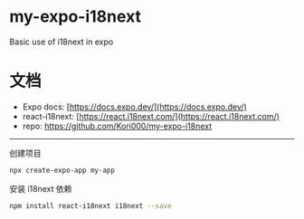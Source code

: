 # my-expo-i18next
Basic use of i18next in expo
# 文档

- Expo docs: [https://docs.expo.dev/](https://docs.expo.dev/)
- react-i18next: [https://react.i18next.com/](https://react.i18next.com/)
- repo: https://github.com/Kori000/my-expo-i18next

---

创建项目

```bash
npx create-expo-app my-app
```

安装 i18next 依赖

```bash
npm install react-i18next i18next --save
```
